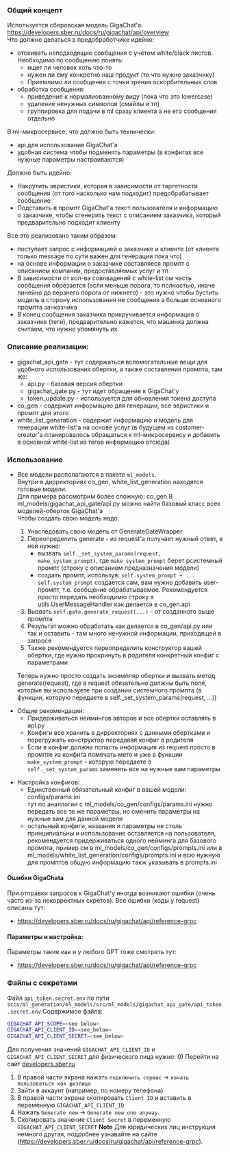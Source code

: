 ### Общий концепт
Используется сберовская модель GigaChat'а: https://developers.sber.ru/docs/ru/gigachat/api/overview  
Что должно делаться в предобработчике идейно:
- отсеивать неподходящие сообщения с учетом white/black листов. Необходимо по сообщению понять: 
   - ищет ли человек хоть что-то
   - нужен ли ему конкретно наш продукт (то что нужно заказчику)
   - Приемлимо ли сообщения с точки зрения оскорбительных слов  
- обработка сообщения:
   - приведение к нормалиованному виду (пока что это lowercase)
   - удаление ненужных символов (смайлы и тп)
   - группировка для подачи в ml сразу клиента а не его сообщения отдельно

В ml-микросервисе, что должно быть технически:
- api для использование GigaChat'а
- удобная система чтобы подменять параметры (в конфигах все нужные параметры настраиваются)

Должно быть идейно: 
- Накрутить эвристики, которая в зависимости от таргетности сообщения (от того насколько нам подходит) предобрабатывает сообщение
- Подставить в промпт GigaChat'а текст пользователя и информацию о заказчике, чтобы сгенерить текст с описанием заказчика, который предварительно подходит клиенту

Все это реализовано таким образом: 
- поступает запрос с информацией о заказчике и клиенте (от клиента только message по сути важен для генерации пока что)  
- на основе информации о заказчике составляеся промпт с описанием компании, предоставляемых услуг и тп
- В зависимости от кол-ва совпвадений с white-list ом часть сообщения обрезается (если меньше порога, то полностью, иначе линейно до верзнего порога от нижнего) - это нужно чтобы бустить модель в сторону использования не сообщения а больше основного промпта зачказчика
- В конец сообщения заказчика прикручивается информация о заказчике (теги), предварительно кажется, что машинка должна считаем, что нужно упомянуть их.

### Описание реализации:
- gigachat_api_gate - тут содержаться вспомогательные вещи для удобного использования обертки, а также составления промпта, там же:
   - api.py - базовая версия обертки
   - gigachat_gate.py - тут идет обращение к GigaChat'у
   - token_update.py - используется для обновления токена доступа
- co_gen - содержит информацию для генерации, все эвристики и промпт для этого
- white_list_generation - содержит информацию и модель для генерации white-list'а на основе услуг (в будущем из customer-creator'а планировалось обращаться к ml-микросервису и добавить в основной white-list из тегов информацию отсюда)


### Использование
* Все модели располагаются в пакете `ml_models`.  
 Внутри в дирректориях co_gen, white_list_generation находятся готовые модели.  
 Для примера рассмотрим более сложную: co_gen
 В ml_models/gigachat_api_gate/api.py можно найти базовый класс всех моделей-оберток GigaChat'а  
 Чтобы создать свою модель надо:  
   1) Унаследовать свою модель от GenerateGateWrapper
   2) Переопределить generate - из request'а получает нужный ответ, в ней нужно:
      - вызвать ```self._set_system_params(request, make_system_prompt)```, где ```make_system_prompt``` берет pсистемный промпт (строку с описанием предназначения модели)
      - создать промпт, используя: ```self.system_prompt + ... ```  
         ```self.system_prompt``` создается сам, вам нужно добавить user-промпт, т.е. сообщение обрабатываемое. Рекомендуется просто передать необходимю строку в utils.UserMessageHandler как делается в co_gen.api
   3) Вызвать ```self.gate.generate_request(...)``` - от созданного выше промпта
   4) Результат можно обработать как делается в co_gen/api.py или так и оставить - там много ненужной информации, приходящей в запросе
   5) Также рекомендуется переопределить конструктор вашей обертки, где нужно прокринуть в родителя конкретный конфиг с параметрами

   Теперь нужно просто создать экземпляр обертки и вызвать метод generate(request), где в request обязательно должны быть поля, которые вы используете при создании системного промпта (в функции, которую передаете в self._set_system_params(request, ...))

- Общие рекомендации:  
   - Придерживаться неймингов авторов и все обертки оставлять в api.py
   - Конфиги все хранить в дирректориях с данными обертками и перегружать конструктор передавая конфиг в родителя
   - Если в конфиг должна попасть информация из request просто в промпте из конфига помечать мето и уже в функции ```make_system_prompt``` - которую передаете в ```self._set_system_params``` заменять все на нужные вам параметры

* Настройка конфигов: 
   - Единственный обязательный конфиг в вашей модели: configs/params.ini  
    тут по аналлогии с ml_models/co_gen/configs/params.ini нужно передать все те же параметры, но сменить параметры на нужные вам для данной модели
   - остальный конфиги, названия и параметры не столь принципиальны и использование оставляется на пользователя, рекомендуется придерживаться одного нейминга для базового промпта, пример см в ml_models/co_gen/configs/prompts.ini или в ml_models/white_list_generation/configs/prompts.ini и всю нужную для промптов общую информацию такж указывать в prompts.ini


#### Ошибки GigaChatа
При отправки запросов к GigaChat'у иногда возникают ошибки (очень часто из-за некорректных скретов). Все ошибки (коды у request) описаны тут:   
- https://developers.sber.ru/docs/ru/gigachat/api/reference-grpc

#### Параметры и настройка:
Параметры такие как и у любого GPT тоже смотреть тут:  
- https://developers.sber.ru/docs/ru/gigachat/api/reference-grpc


### Файлы с секретами
Файл `api_token.secret.env` по пути `scco/ml_generation/ml_models/src/ml_models/gigachat_api_gate/api_token.secret.env`
   Содержимое файла:
   ```bash
   GIGACHAT_API_SCOPE=<see below>
   GIGACHAT_API_CLIENT_ID=<see_below>
   GIGACHAT_API_CLIENT_SECRET=<see_below>
   ```
   Для получения значений `GIGACHAT_API_CLIENT_ID` и `GIGACHAT_API_CLIENT_SECRET` для физического лица нужно:
   0) Перейти на сайт [developers.sber.ru](https://developers.sber.ru/docs/ru/gigachat/individuals-quickstart)
   1) В правой части экрана нажать `подключить сервис` -> `начать пользоваться как физлицо`
   2) Зайти в аккаунт (например, по номеру телефона)
   3) В правой части экрана скопировать `Client ID` и вставить в переменную `GIGACHAT_API_CLIENT_ID`
   4) Нажать `Generate new` -> `Generate new one anyway`.
   5) Скопировать значение `Client Secret` в переменную `GIGACHAT_API_CLIENT_SECRET`
   **Note** Для юридических лиц инструкция немного другая, подробнее узнавайте на сайте (https://developers.sber.ru/docs/ru/gigachat/api/reference-grpc).

